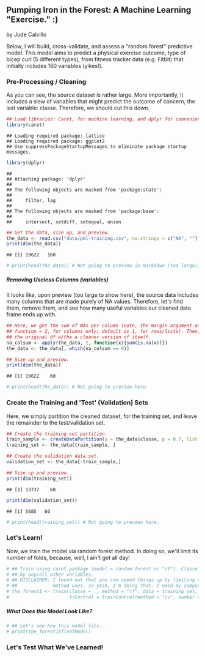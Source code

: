 ## Pumping Iron in the Forest: A Machine Learning "Exercise." :)
by Jude Calvillo  

Below, I will build, cross-validate, and assess a "random forest" predictive model. This model aims to predict a physical exercise outcome, type of bicep curl (5 different types), from fitness tracker data (e.g. Fitbit) that initially includes 160 variables (yikes!). 

### Pre-Processing / Cleaning
As you can see, the source dataset is rather large. More importantly, it includes a slew of variables that might predict the outcome of concern, the last variable: classe. Therefore, we should cut this down.


```r
## Load libraries: Caret, for machine learning, and dplyr for convenience. :)
library(caret)
```

```
## Loading required package: lattice
## Loading required package: ggplot2
## Use suppressPackageStartupMessages to eliminate package startup messages.
```

```r
library(dplyr)
```

```
## 
## Attaching package: 'dplyr'
## 
## The following objects are masked from 'package:stats':
## 
##     filter, lag
## 
## The following objects are masked from 'package:base':
## 
##     intersect, setdiff, setequal, union
```

```r
## Get the data, size up, and preview.
the_data <- read.csv("data/pml-training.csv", na.strings = c("NA", ""))
print(dim(the_data))
```

```
## [1] 19622   160
```

```r
# print(head(the_data)) # Not going to preview in markdown (too large).
```

##### Removing Useless Columns (variables)
It looks like, upon preview (too large to show here), the source data includes many columns that are made purely of NA values. Therefore, let's find them, remove them, and see how many useful variables our cleaned data frame ends up with.


```r
## Here, we get the sum of NAs per column (note, the margin argument of Apply
## function = 2, for columns only; default is 1, for rows/lists). Then, we replace
## the original df w/the a cleaner version of itself.
na_colsum <- apply(the_data, 2, function(x){sum(is.na(x))})
the_data <- the_data[, which(na_colsum == 0)]

## Size up and preview.
print(dim(the_data))
```

```
## [1] 19622    60
```

```r
# print(head(the_data)) # Not going to preview here.
```

### Create the Training and 'Test' (Validation) Sets
Here, we simply partition the cleaned dataset, for the training set, and leave the remainder to the test/validation set.


```r
## Create the training set partition.
train_sample <- createDataPartition(y = the_data$classe, p = 0.7, list = FALSE)
training_set <- the_data[train_sample, ]

## Create the validation data set.
validation_set <- the_data[-train_sample,]

## Size up and preview.
print(dim(training_set))
```

```
## [1] 13737    60
```

```r
print(dim(validation_set))
```

```
## [1] 5885   60
```

```r
# print(head(training_set)) # Not going to preview here.
```


### Let's Learn!
Now, we train the model via random forest method. In doing so, we'll limit its number of folds, because, well, I ain't got all day!


```r
# ## Train using caret package (model = random forest or "rf"). Classe as outcome, predicted 
# ## by any/all other variables.
# ## DISCLAIMER: I found out that you can speed things up by limiting the number of folds the
# ##             method uses, so yeah, I'm doing that. I need my computer for other things!
# the_forest1 <- train(classe ~ ., method = "rf", data = training_set, 
#                      trControl = trainControl(method = "cv", number = 2))
```

##### What Does this Model Look Like?

```r
# ## Let's see how this model fits...
# print(the_forest1$finalModel)
```

### Let's Test What We've Learned!

